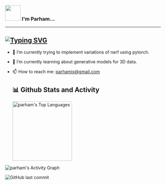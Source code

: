 ### <img src="https://media.giphy.com/media/VgCDAzcKvsR6OM0uWg/giphy.gif" width="50"> I'm Parham...  
---
[![Typing SVG](https://readme-typing-svg.demolab.com?font=Fira+Code&pause=1000&color=53F7CF&width=435&lines=Deep+Learning+Enthusiast)](https://git.io/typing-svg)
---

- 🔭 I’m currently trying to implement variations of nerf using pytorch.
- 🌱 I’m currently learning about generative models for 3D data.
- 📫 How to reach me: parhamix@gmail.com


  <summary><h2>📊 Github Stats and Activity</h2></summary>

  <img alt="parham's Top Languages" src="https://denvercoder1-github-readme-stats.vercel.app/api/top-langs/?username=rezaei-parham&langs_count=8&layout=compact&theme=react&hide_border=true&bg_color=1F222E&title_color=53F7CF&icon_color=53F7CF&hide=Jupyter%20Notebook,Roff" height="192px"/></a>
  <br/>

 <img alt="parham's Activity Graph" src="https://github-readme-activity-graph.vercel.app/graph/?username=rezaei-parham&bg_color=1F222E&color=53F7CF&line=53F7CF&point=FFFFFF&hide_border=true" /></a>

![GitHub last commit](https://img.shields.io/github/last-commit/rezaei-parham/rezaei-parham)




